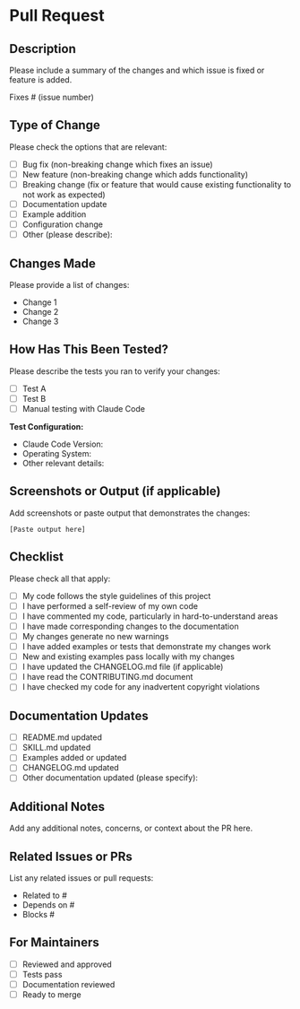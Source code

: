 # Pull Request

## Description

Please include a summary of the changes and which issue is fixed or feature is added.

Fixes # (issue number)

## Type of Change

Please check the options that are relevant:

- [ ] Bug fix (non-breaking change which fixes an issue)
- [ ] New feature (non-breaking change which adds functionality)
- [ ] Breaking change (fix or feature that would cause existing functionality to not work as expected)
- [ ] Documentation update
- [ ] Example addition
- [ ] Configuration change
- [ ] Other (please describe):

## Changes Made

Please provide a list of changes:

- Change 1
- Change 2
- Change 3

## How Has This Been Tested?

Please describe the tests you ran to verify your changes:

- [ ] Test A
- [ ] Test B
- [ ] Manual testing with Claude Code

**Test Configuration:**
- Claude Code Version:
- Operating System:
- Other relevant details:

## Screenshots or Output (if applicable)

Add screenshots or paste output that demonstrates the changes:

```
[Paste output here]
```

## Checklist

Please check all that apply:

- [ ] My code follows the style guidelines of this project
- [ ] I have performed a self-review of my own code
- [ ] I have commented my code, particularly in hard-to-understand areas
- [ ] I have made corresponding changes to the documentation
- [ ] My changes generate no new warnings
- [ ] I have added examples or tests that demonstrate my changes work
- [ ] New and existing examples pass locally with my changes
- [ ] I have updated the CHANGELOG.md file (if applicable)
- [ ] I have read the CONTRIBUTING.md document
- [ ] I have checked my code for any inadvertent copyright violations

## Documentation Updates

- [ ] README.md updated
- [ ] SKILL.md updated
- [ ] Examples added or updated
- [ ] CHANGELOG.md updated
- [ ] Other documentation updated (please specify):

## Additional Notes

Add any additional notes, concerns, or context about the PR here.

## Related Issues or PRs

List any related issues or pull requests:

- Related to #
- Depends on #
- Blocks #

## For Maintainers

- [ ] Reviewed and approved
- [ ] Tests pass
- [ ] Documentation reviewed
- [ ] Ready to merge
